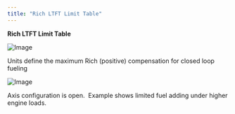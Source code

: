 ```yaml
---
title: "Rich LTFT Limit Table"
---
```


**Rich LTFT Limit Table**


![Image](</lib/Rich LTFT Limit table.jpg>)


Units define the maximum Rich (positive) compensation for closed loop fueling


![Image](</lib/Rich LTFT Limit table 2.jpg>)

Axis configuration is open.&nbsp; Example shows limited fuel adding under higher engine loads.